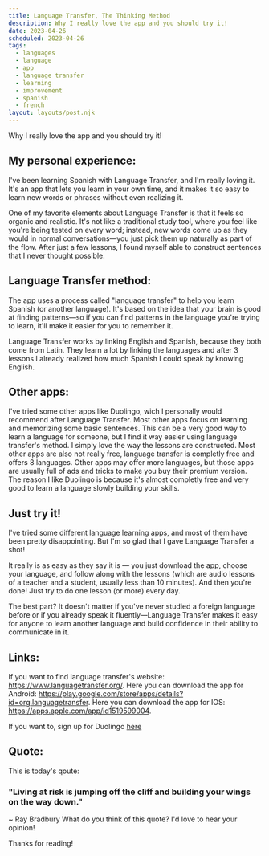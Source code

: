 ```yaml
---
title: Language Transfer, The Thinking Method
description: Why I really love the app and you should try it!
date: 2023-04-26
scheduled: 2023-04-26
tags:
  - languages
  - language
  - app
  - language transfer
  - learning
  - improvement
  - spanish
  - french 
layout: layouts/post.njk
---
```

Why I really love the app and you should try it!

## My personal experience:

I've been learning Spanish with Language Transfer, and I'm really loving it. It's an app that lets you learn in your own time, and it makes it so easy to learn new words or phrases without even realizing it.

One of my favorite elements about Language Transfer is that it feels so organic and realistic. It's not like a traditional study tool, where you feel like you're being tested on every word; instead, new words come up as they would in normal conversations—you just pick them up naturally as part of the flow. After just a few lessons, I found myself able to construct sentences that I never thought possible.

## Language Transfer method:

The app uses a process called "language transfer" to help you learn Spanish (or another language). It's based on the idea that your brain is good at finding patterns—so if you can find patterns in the language you're trying to learn, it'll make it easier for you to remember it.

Language Transfer works by linking English and Spanish, because they both come from Latin. They learn a lot by linking the languages and after 3 lessons I already realized how much Spanish I could speak by knowing English.

## Other apps:

I've tried some other apps like Duolingo, wich I personally would recommend after Language Transfer. Most other apps focus on learning and memorizing some basic sentences. This can be a very good way to learn a language for someone, but I find it way easier using language transfer's method. I simply love the way the lessons are constructed. Most other apps are also not really free, language transfer is completly free and offers 8 languages. Other apps may offer more languages, but those apps are usually full of ads and tricks to make you buy their premium version. The reason I like Duolingo is because it's almost completly free and very good to learn a language slowly building your skills.

## Just try it!

I've tried some different language learning apps, and most of them have been pretty disappointing. But I'm so glad that I gave Language Transfer a shot!

It really is as easy as they say it is — you just download the app, choose your language, and follow along with the lessons (which are audio lessons of a teacher and a student, usually less than 10 minutes). And then you're done! Just try to do one lesson (or more) every day.

The best part? It doesn't matter if you've never studied a foreign language before or if you already speak it fluently—Language Transfer makes it easy for anyone to learn another language and build confidence in their ability to communicate in it.

## Links:

If you want to find language transfer's website: https://www.languagetransfer.org/. Here you can download the app for Android: https://play.google.com/store/apps/details?id=org.languagetransfer. Here you can download the app for IOS: https://apps.apple.com/app/id1519599004.

If you want to, sign up for Duolingo <a href="https://www.duolingo.com/register" target="_blank">here</a>

## Quote:
This is today's qoute:

### "Living at risk is jumping off the cliff and building your wings on the way down." 
~ Ray Bradbury
What do you think of this quote? I'd love to hear your opinion!

Thanks for reading!
